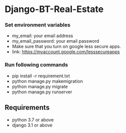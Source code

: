 # Django-BT-Real-Estate
### Set environment variables
- my_email: your email address
- my_email_password: your email password
- Make sure that you turn on google less secure apps.
- link: https://myaccount.google.com/lesssecureapps
### Run following commands
- pip install -r requirement.txt
- python manage.py makemigration
- python manage.py migrate
- python manage.py runserver

## Requirements
- python 3.7 or above
- django 3.1 or above
